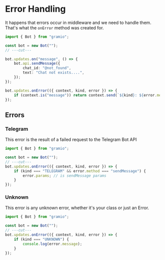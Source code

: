 # Error Handling

It happens that errors occur in middleware and we need to handle them.
That's what the `onError` method was created for.

```ts twoslash
import { Bot } from "gramio";

const bot = new Bot("");
// ---cut---

bot.updates.on("message", () => {
    bot.api.sendMessage({
        chat_id: "@not_found",
        text: "Chat not exists....",
    });
});

bot.updates.onError(({ context, kind, error }) => {
    if (context.is("message")) return context.send(`${kind}: ${error.message}`);
});
```

## Errors

### Telegram

This error is the result of a failed request to the Telegram Bot API

```ts twoslash
import { Bot } from "gramio";

const bot = new Bot("");
// ---cut---
bot.updates.onError(({ context, kind, error }) => {
    if (kind === "TELEGRAM" && error.method === "sendMessage") {
        error.params; // is sendMessage params
    }
});
```

### Unknown

This error is any unknown error, whether it's your class or just an Error.

```ts twoslash
import { Bot } from "gramio";

const bot = new Bot("");
// ---cut---
bot.updates.onError(({ context, kind, error }) => {
    if (kind === "UNKNOWN") {
        console.log(error.message);
    }
});
```
